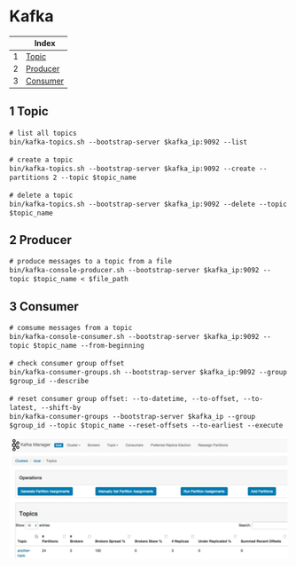 # Kafka

| |Index|
|---|---|
|1|[Topic](#topic)|
|2|[Producer](#producer)|
|3|[Consumer](#consumer)|

## <a id='topic'></a>1 Topic
```
# list all topics
bin/kafka-topics.sh --bootstrap-server $kafka_ip:9092 --list

# create a topic
bin/kafka-topics.sh --bootstrap-server $kafka_ip:9092 --create --partitions 2 --topic $topic_name

# delete a topic
bin/kafka-topics.sh --bootstrap-server $kafka_ip:9092 --delete --topic $topic_name
```

## <a id='producer'></a>2 Producer
```
# produce messages to a topic from a file
bin/kafka-console-producer.sh --bootstrap-server $kafka_ip:9092 --topic $topic_name < $file_path
```

## <a id='consumer'></a>3 Consumer
```
# comsume messages from a topic
bin/kafka-console-consumer.sh --bootstrap-server $kafka_ip:9092 --topic $topic_name --from-beginning

# check consumer group offset
bin/kafka-consumer-groups.sh --bootstrap-server $kafka_ip:9092 --group $group_id --describe

# reset consumer group offset: --to-datetime, --to-offset, --to-latest, --shift-by
bin/kafka-consumer-groups --bootstrap-server $kafka_ip --group $group_id --topic $topic_name --reset-offsets --to-earliest --execute
```

![kafka](https://github.com/barneywill/bigdata_demo/blob/main/imgs/apache_kafka.jpg)